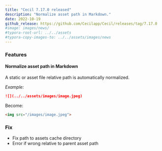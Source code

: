 ```yaml
---
title: "Cecil 7.17.0 released"
description: "Normalize asset path in Markdown."
date: 2022-10-19
github_release: https://github.com/Cecilapp/Cecil/releases/tag/7.17.0
#image: images/news/
#typora-root-url: ../../assets
#typora-copy-images-to: ../../assets/images/news
---
```


### Features

#### Normalize asset path in Markdown

A static or asset file relative path is automatically normalized.

_Example:_

```markdown
![](../../assets/images/image.jpeg)
```

Become:

```html
<img src="/images/image.jpeg">
```

### Fix

- Fix path to assets cache directory
- Error if wrong relative to parent asset path
